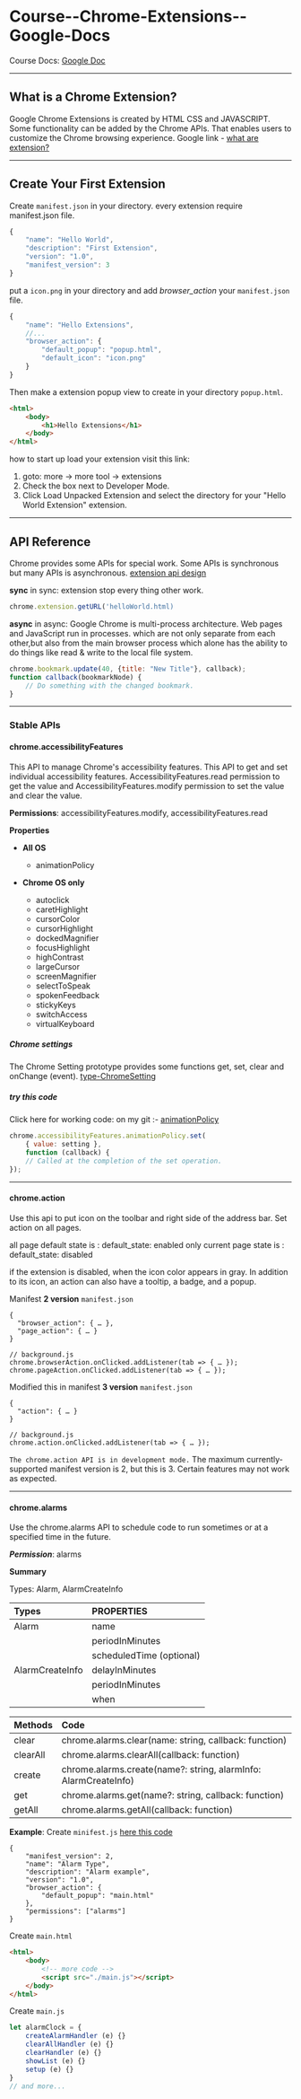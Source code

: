 # Course--Chrome-Extensions--Google-Docs

Course Docs: [Google Doc](https://developer.chrome.com/docs/extensions/)

---
## What is a Chrome Extension?

Google Chrome Extensions is created by HTML CSS and JAVASCRIPT. Some functionality can be added by the Chrome APIs. That enables users to customize the Chrome browsing experience.
Google link - [what are extension?](https://developer.chrome.com/docs/extensions/mv3/overview/)

---

## Create Your First Extension

Create `manifest.json` in your directory. every extension require manifest.json file.

```js
{
    "name": "Hello World",
    "description": "First Extension",
    "version": "1.0",
    "manifest_version": 3
}
```

put a `icon.png` in your directory and add *browser_action* your  `manifest.json` file.

```js
{
    "name": "Hello Extensions",
    //...
    "browser_action": {
        "default_popup": "popup.html",
        "default_icon": "icon.png"
    }
}
```

Then make a extension popup view to create in your directory `popup.html`.

```html
<html>
    <body>
        <h1>Hello Extensions</h1>
    </body>
</html>
```
how to start up load your extension visit this link: 
1. goto: more -> more tool -> extensions
2. Check the box next to Developer Mode.
3. Click Load Unpacked Extension and select the directory for your "Hello World Extension" extension.

---

## API Reference
Chrome provides some APIs for special work. Some APIs is synchronous but many APIs is asynchronous. [extension api design](https://www.youtube.com/watch?v=bmxr75CV36A)

**sync**
in sync: extension stop every thing other work.
```js
chrome.extension.getURL('helloWorld.html)
```

**async**
in async: Google Chrome is multi-process architecture. Web pages and JavaScript run in processes. which are not only separate from each other,but also from the main browser process which alone has the ability to do things like read & write to the local file system.
```js
chrome.bookmark.update(40, {title: "New Title"}, callback);
function callback(bookmarkNode) {
    // Do something with the changed bookmark.
}
```
---
### Stable APIs

#### chrome.accessibilityFeatures
This API to manage Chrome's accessibility features. This API to get and set individual accessibility features. AccessibilityFeatures.read permission to get the value and AccessibilityFeatures.modify permission to set the value and clear the value.

**Permissions**: accessibilityFeatures.modify, accessibilityFeatures.read


**Properties**

- **All OS**
    * animationPolicy

- **Chrome OS only**
    - autoclick
    - caretHighlight
    - cursorColor
    - cursorHighlight
    - dockedMagnifier
    - focusHighlight
    - highContrast
    - largeCursor
    - screenMagnifier
    - selectToSpeak
    - spokenFeedback
    - stickyKeys
    - switchAccess
    - virtualKeyboard

##### Chrome settings
The Chrome Setting prototype provides some functions get, set, clear and onChange (event). [type-ChromeSetting](https://developer.chrome.com/docs/extensions/reference/types/#chrome-settings)


##### try this code
Click here for working code: on my git :-  [animationPolicy](https://github.com/AmanSilawat/Course--Chrome-Extensions--Google-Docs/tree/master/api/accessibility-features/animation-policy)
```js
chrome.accessibilityFeatures.animationPolicy.set(
    { value: setting },
    function (callback) {
    // Called at the completion of the set operation.
});
```

___
#### chrome.action

Use this api to put icon on the toolbar and right side of the address bar. Set action on all pages.

all page default state is : default_state: enabled
only current page state is : default_state: disabled

if the extension is disabled, when the icon color appears in gray. In addition to its icon, an action can also have a tooltip, a badge, and a popup.

Manifest **2 version** `manifest.json`
```
{
  "browser_action": { … },
  "page_action": { … }
}

// background.js
chrome.browserAction.onClicked.addListener(tab => { … });
chrome.pageAction.onClicked.addListener(tab => { … });
```

Modified this in manifest **3 version** `manifest.json`
```
{
  "action": { … }
}

// background.js
chrome.action.onClicked.addListener(tab => { … });
```


`The chrome.action API is in development mode.`
The maximum currently-supported manifest version is 2, but this is 3. Certain features may not work as expected.

---

#### chrome.alarms

Use the chrome.alarms API to schedule code to run sometimes or at a specified time in the future.

***Permission***: alarms


**Summary**

Types: Alarm, AlarmCreateInfo

| Types             | PROPERTIES                |
| :---              |    :----                  |
| Alarm             | name                      |
|                   | periodInMinutes           |
|                   | scheduledTime (optional)  |
| AlarmCreateInfo   | delayInMinutes            |
|                   | periodInMinutes           |
|                   | when                      |

| Methods    | Code     |
| :---       |          :--- |
| clear      | chrome.alarms.clear(name: string, callback: function)      |
| clearAll   | chrome.alarms.clearAll(callback: function)       |
| create     | chrome.alarms.create(name?: string, alarmInfo: AlarmCreateInfo)      |
| get        | chrome.alarms.get(name?: string, callback: function)      |
| getAll     | chrome.alarms.getAll(callback: function)      |


**Example**: 
Create `minifest.js` [here this code](https://github.com/AmanSilawat/Course--Chrome-Extensions--Google-Docs/tree/master/api/alarm)
```
{
    "manifest_version": 2,
    "name": "Alarm Type",
    "description": "Alarm example",
    "version": "1.0",
    "browser_action": {
        "default_popup": "main.html"
    },
    "permissions": ["alarms"]
}
```

Create `main.html`
```html
<html>
    <body>
        <!-- more code -->
        <script src="./main.js"></script>
    </body>
</html>
```

Create `main.js`
```js
let alarmClock = {
    createAlarmHandler (e) {}
    clearAllHandler (e) {}
    clearHandler (e) {}
    showList (e) {}
    setup (e) {}
}
// and more...
```